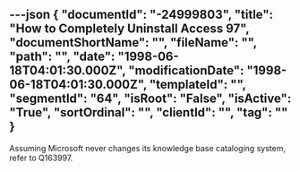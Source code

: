 ---json
{
  "documentId": "-24999803",
  "title": "How to Completely Uninstall Access 97",
  "documentShortName": "",
  "fileName": "",
  "path": "",
  "date": "1998-06-18T04:01:30.000Z",
  "modificationDate": "1998-06-18T04:01:30.000Z",
  "templateId": "",
  "segmentId": "64",
  "isRoot": "False",
  "isActive": "True",
  "sortOrdinal": "",
  "clientId": "",
  "tag": ""
}
---

Assuming Microsoft never changes its knowledge base cataloging system, refer to Q163997.
